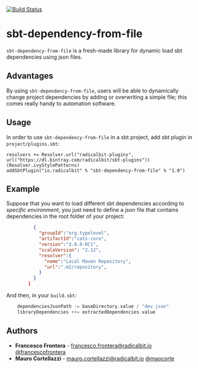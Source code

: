 [![Build Status](https://travis-ci.org/radicalbit/sbt-dependency-from-file.svg?branch=master)](https://travis-ci.org/radicalbit/sbt-dependency-from-file)

# sbt-dependency-from-file
`sbt-dependency-from-file` is a fresh-made library for dynamic load sbt dependencies using json files.

## Advantages

By using `sbt-dependency-from-file`, users will be able to dynamically change project dependencies by adding or overwriting a simple file; this comes really handy to automation software.

## Usage

In order to use `sbt-dependency-from-file` in a sbt project, add sbt plugin in `project/plugins.sbt`: 
    
    resolvers += Resolver.url("radicalbit-plugins", url("https://dl.bintray.com/radicalbit/sbt-plugins"))(Resolver.ivyStylePatterns)
    addSbtPlugin("io.radicalbit" % "sbt-dependency-from-file" % "1.0")
    
## Example

Suppose that you want to load different sbt dependencies according to *specific environment*, you just need to define a json file that contains dependencies in the root folder of your project:

```json [
          {
            "groupId":"org.typelevel",
            "artifactId":"cats-core",
            "version":"2.0.0-RC1",
            "scalaVersion": "2.12",
            "resolver":{
              "name":"Local Maven Repository",
              "url":".m2/repository",
            }
          }
        ]
```
And then, in your `build.sbt`:
    
```scala 
    dependenciesJsonPath := baseDirectory.value / "dev.json"
    libraryDependencies ++= extractedDependencies.value
```    
    
## Authors
* **Francesco Frontera** - [francesco.frontera@radicalbit.io](mailto:francesco.frontera@radicalbit.io) [@francescofrontera](https://github.com/francescofrontera)
* **Mauro Cortellazzi** - [mauro.cortellazzi@radicalbit.io](mailto:mauro.cortellazzi@radicalbit.io) [@maocorte](https://github.com/maocorte)    
